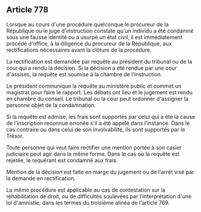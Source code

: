 Article 778
----
Lorsque au cours d'une procédure quelconque le procureur de la République ou le
juge d'instruction constate qu'un individu a été condamné sous une fausse
identité ou a usurpé un état civil, il est immédiatement procédé d'office, à la
diligence du procureur de la République, aux rectifications nécessaires avant la
clôture de la procédure.

La rectification est demandée par requête au président du tribunal ou de la cour
qui a rendu la décision. Si la décision a été rendue par une cour d'assises, la
requête est soumise à la chambre de l'instruction.

Le président communique la requête au ministère public et commet un magistrat
pour faire le rapport. Les débats ont lieu et le jugement est rendu en chambre
du conseil. Le tribunal ou la cour peut ordonner d'assigner la personne objet de
la condamnation.

Si la requête est admise, les frais sont supportés par celui qui a été la cause
de l'inscription reconnue erronée s'il a été appelé dans l'instance. Dans le cas
contraire ou dans celui de son involvabilité, ils sont supportés par le Trésor.

Toute personne qui veut faire rectifier une mention portée à son casier
judiciaire peut agir dans la même forme. Dans le cas où la requête est rejetée,
le requérant est condamné aux frais.

Mention de la décision est faite en marge du jugement ou de l'arrêt visé par la
demande en rectification.

La même procédure est applicable au cas de contestation sur la réhabilitation de
droit, ou de difficultés soulevées par l'interprétation d'une loi d'amnistie,
dans les termes du troisième alinéa de l'article 769.
